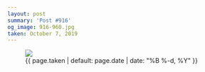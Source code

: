 ```yaml
---
layout: post
summary: 'Post #916'
og_image: 916-960.jpg
taken: October 7, 2019
---
```


<figure class="post">
<img sizes="(min-width: 700px) 50vw, calc(100vw - 2rem)" src="{{ site.assets_url }}/916-480.jpg" srcset="{{ site.assets_url }}/916-240.jpg 240w, {{ site.assets_url }}/916-480.jpg 480w, {{ site.assets_url }}/916-720.jpg 720w, {{ site.assets_url }}/916-960.jpg 960w"/>
<figcaption>
<time>{{ page.taken | default: page.date | date: "%B %-d, %Y" }}</time>
</figcaption>
</figure>
